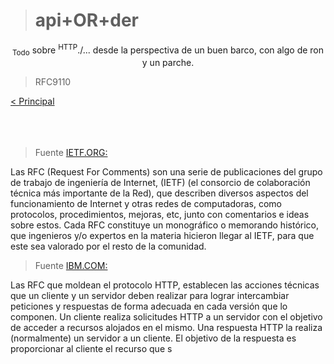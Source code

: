 ># api+OR+der

<p align="center">
<sub>Todo</sub> sobre <sup>HTTP</sup>./... desde la perspectiva de un buen barco, con algo de ron y un parche.
</p>

>RFC9110

[< Principal](https://github.com/Inf3r/apiORder/tree/main)
<br>
<br>
<br>
<br>
>Fuente [IETF.ORG:](https://datatracker.ietf.org/doc/html/rfc9110)

Las RFC (Request For Comments) son una serie de publicaciones del grupo de trabajo de ingeniería de Internet, (IETF) (el consorcio de colaboración técnica más importante de la Red), que describen diversos aspectos del funcionamiento de Internet y otras redes de computadoras, como protocolos, procedimientos, mejoras, etc, junto con comentarios e ideas sobre estos. Cada RFC constituye un monográfico o memorando histórico, que ingenieros y/o expertos en la materia hicieron llegar al IETF, para que este sea valorado por el resto de la comunidad.

>Fuente [IBM.COM:](https://www.ibm.com/docs/es/cics-ts/6.x?topic=concepts-http-protocol)

Las RFC que moldean el protocolo HTTP, establecen las acciones técnicas que un cliente y un servidor deben realizar para lograr intercambiar peticiones y respuestas de forma adecuada en cada versión que lo componen. Un cliente realiza solicitudes HTTP a un servidor con el objetivo de acceder a recursos alojados en el mismo. Una respuesta HTTP la realiza (normalmente) un servidor a un cliente. El objetivo de la respuesta es proporcionar al cliente el recurso que s


